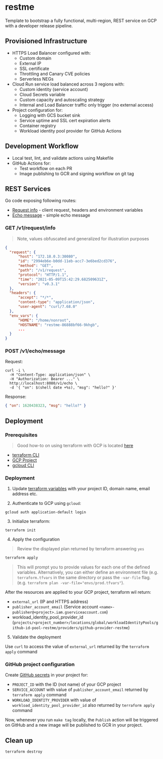 # restme

Template to bootstrap a fully functional, multi-region, REST service on GCP with a developer release pipeline.

## Provisioned Infrastructure

* HTTPS Load Balancer configured with:
  * Custom domain
  * External IP
  * SSL certificate
  * Throttling and Canary CVE policies
  * Serverless NEGs
* Cloud Run service load balanced across 3 regions with:
  * Custom identity (service account)
  * Cloud Secrets variable
  * Custom capacity and autoscaling strategy 
  * Internal and Load Balancer traffic only trigger (no external access)
* Project configuration for:
  * Logging with GCS bucket sink 
  * Service uptime and SSL cert expiration alerts
  * Container registry 
  * Workload identity pool provider for GitHub Actions
  
## Development Workflow 

* Local test, lint, and validate actions using Makefile
* GitHub Actions for:
  * Test workflow on each PR
  * Image publishing to GCR and signing workflow on git tag


## REST Services

Go code exposing following routes:

* [Request info](#getv1requestinfo) - client request, headers and environment variables 
* [Echo message](#postv1echomessage) - simple echo message 

### GET /v1/request/info

> Note, values obfuscated and generalized for illustration purposes

```json
{
  "request": {
      "host": "172.18.0.3:30080",
      "id": "2994eb6e-b0dd-11eb-acc7-3e6bed2cd376",
      "method": "GET",
      "path": "/v1/request",
      "protocol": "HTTP/1.1",
      "time": "2021-05-09T15:42:29.682509631Z",
      "version": "v0.3.1"
  },
  "headers": {
      "accept": "*/*",
      "content-type": "application/json",
      "user-agent": "curl/7.68.0"
  },
  "env_vars": {
      "HOME": "/home/nonroot",
      "HOSTNAME": "restme-86888bf66-9khgb",
      ...
  }
}
```

### POST /v1/echo/message

Request:

```shell
curl -i \
  -H "Content-Type: application/json" \
  -H "Authorization: Bearer ..." \
  http://localhost:8080/v1/echo \
  -d '{ "on": $(shell date +%s), "msg": "hello?" }'
```

Response: 

```json
{ "on": 1620438323, "msg": "hello?" }
```

## Deployment 

### Prerequisites 

> Good how-to on using terraform with GCP is located [here](https://cloud.google.com/community/tutorials/getting-started-on-gcp-with-terraform)

* [terraform CLI](https://www.terraform.io/downloads)
* [GCP Project](https://cloud.google.com/resource-manager/docs/creating-managing-projects)
* [gcloud CLI](https://cloud.google.com/sdk/gcloud)

### Deployment

1. Update [terraform variables](infra/variables.tf) with your project ID, domain name, email address etc.

2. Authenticate to GCP using `gcloud`:

```shell
gcloud auth application-default login
```

3. Initialize terraform:

```shell
terraform init
```

4. Apply the configuration

> Review the displayed plan returned by terraform answering `yes`

```sh
terraform apply
```

> This will prompt you to provide values for each one of the defined variables. Alternatively, you can either define an environment file (e.g. `terraform.tfvars` in the same directory or pass the `-var-file` flag. (e.g. `terraform plan -var-file="envs/prod.tfvars"`).

After the resources are applied to your GCP project, terraform wil return: 

* `external_url` (IP and HTTPS address) 
* `publisher_account_email` (Service account `<name>-publisher@<project>.iam.gserviceaccount.com`)
* workload_identity_pool_provider_id (`projects/<project_number>/locations/global/workloadIdentityPools/github-id-pool-restme/providers/github-provider-restme`)

5. Validate the deployment 

Use `curl` to access the value of `external_url` returned by the `terraform apply` command

### GitHub project configuration 

Create [GitHub secrets](https://docs.github.com/en/actions/security-guides/encrypted-secrets) in your project for: 

* `PROJECT_ID` with the ID (not name) of your GCP project
* `SERVICE_ACCOUNT` with value of `publisher_account_email` returned by `terraform apply` command
* `WORKLOAD_IDENTITY_PROVIDER` with value of `workload_identity_pool_provider_id` also returned by `terraform apply` command

Now, whenever you run `make tag` locally, the `Publish` action will be triggered on GitHub and a new image will be published to GCR in your project. 

## Clean up

```sh
terraform destroy
```

